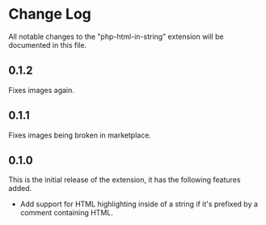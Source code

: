 # Change Log

All notable changes to the "php-html-in-string" extension will be documented in this file.

## 0.1.2
Fixes images again.

## 0.1.1
Fixes images being broken in marketplace.

## 0.1.0
This is the initial release of the extension, it has the following features added.
- Add support for HTML highlighting inside of a string if it's prefixed by a comment containing HTML.

